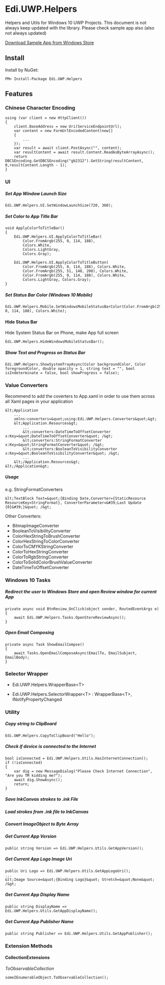 # Edi.UWP.Helpers

Helpers and Utils for Windows 10 UWP Projects. 
This document is not always keep updated with the library. 
Please check sample app also (also not always updated)

[Download Sample App from Windows Store](https://www.microsoft.com/en-US/store/apps/ediuwphelpers-sample-app/9wzdncrdxf3z)

## Install

Install by NuGet:

```
PM> Install-Package Edi.UWP.Helpers
```

## Features

### Chinese Character Encoding

```
using (var client = new HttpClient())
{
    client.BaseAddress = new Uri(ServiceEndpointUrl);
    var content = new FormUrlEncodedContent(new[] 
    {
        ...
    });
    var result = await client.PostAsync("", content);
    var resultContent = await result.Content.ReadAsByteArrayAsync();
    return DBCSEncoding.GetDBCSEncoding("gb2312").GetString(resultContent, 0,resultContent.Length - 1);
}
```

### UI

##### Set App Window Launch Size

```
Edi.UWP.Helpers.UI.SetWindowLaunchSize(720, 360);
```

##### Set Color to App Title Bar

```
void ApplyColorToTitleBar()
{
    Edi.UWP.Helpers.UI.ApplyColorToTitleBar(
        Color.FromArgb(255, 0, 114, 188), 
        Colors.White, 
        Colors.LightGray, 
        Colors.Gray);

    Edi.UWP.Helpers.UI.ApplyColorToTitleButton(
        Color.FromArgb(255, 0, 114, 188), Colors.White, 
        Color.FromArgb(255, 51, 148, 208), Colors.White,
        Color.FromArgb(255, 0, 114, 188), Colors.White, 
        Colors.LightGray, Colors.Gray);
}
```
##### Set Status Bar Color (Windows 10 Mobile)

```
Edi.UWP.Helpers.Mobile.SetWindowsMobileStatusBarColor(Color.FromArgb(255, 0, 114, 188), Colors.White);
```

#### Hide Status Bar

Hide System Status Bar on Phone, make App full screen

```
Edi.UWP.Helpers.HideWindowsMobileStatusBar();
```

##### Show Text and Progress on Status Bar

```
Edi.UWP.Helpers.ShowSystemTrayAsync(Color backgroundColor, Color foregroundColor, double opacity = 1, string text = "", bool isIndeterminate = false, bool showProgress = false);
```

### Value Converters

Recommend to add the coverters to App.xaml in order to use them across all Xaml pages in your application

```
&lt;Application
    ...
    xmlns:converters=&quot;using:Edi.UWP.Helpers.Converters&quot;&gt;
    &lt;Application.Resources&gt;
        ...
        &lt;converters:DateTimeToOffsetConverter x:Key=&quot;DateTimeToOffsetConverter&quot; /&gt;
        &lt;converters:StringFormatConverter x:Key=&quot;StringFormatConverter&quot; /&gt;
        &lt;converters:BooleanToVisibilityConverter x:Key=&quot;BooleanToVisibilityConverter&quot; /&gt;
        ...
    &lt;/Application.Resources&gt;
&lt;/Application&gt;
```

##### Usage

e.g. StringFormatConverters
```
&lt;TextBlock Text=&quot;{Binding Date,Converter={StaticResource ResourceKey=StringFormat}, ConverterParameter=&#39;Last Update {0}&#39;}&quot; /&gt;
```

Other Converters:

- BitmapImageConverter
- BooleanToVisibilityConverter
- ColorHexStringToBrushConverter
- ColorHexStringToColorConverter
- ColorToCMYKStringConverter
- ColorToHexStringConverter
- ColorToRgbStringConverter
- ColorToSolidColorBrushValueConverter
- DateTimeToOffsetConverter

### Windows 10 Tasks

##### Redirect the user to Windows Store and open Review window for current App

```
private async void BtnReview_OnClick(object sender, RoutedEventArgs e)
{
    await Edi.UWP.Helpers.Tasks.OpenStoreReviewAsync();
}
```

##### Open Email Composing

```
private async Task ShowEmailCompse()
{
    await Tasks.OpenEmailComposeAsync(EmailTo, EmailSubject, EmailBody);
}
```

### Selector Wrapper

- Edi.UWP.Helpers.WrapperBase&lt;T&gt;

- Edi.UWP.Helpers.SelectorWrapper&lt;T&gt; : WrapperBase&lt;T&gt;, INotifyPropertyChanged

### Utility

##### Copy string to ClipBoard

```
Edi.UWP.Helpers.CopyToClipBoard("Hello");
```

##### Check if device is connected to the Internet

```
bool isConnected = Edi.UWP.Helpers.Utils.HasInternetConnection();
if (!isConnected)
{
    var dig = new MessageDialog("Please Check Internet Connection", "Are you TM kidding me?");
    await dig.ShowAsync();
    return;
}
```

##### Save InkCanvas strokes to .ink File

##### Load strokes from .ink file to InkCanvas

##### Convert ImageObject to Byte Array

##### Get Current App Version

```
public string Version => Edi.UWP.Helpers.Utils.GetAppVersion();
```

##### Get Current App Logo Image Uri

```
public Uri Logo => Edi.UWP.Helpers.Utils.GetAppLogoUri();
...
&lt;Image Source=&quot;{Binding Logo}&quot; Stretch=&quot;None&quot; /&gt;
```

##### Get Current App Display Name

```
public string DisplayName => Edi.UWP.Helpers.Utils.GetAppDisplayName();
```

##### Get Current App Publisher Name

```
public string Publisher => Edi.UWP.Helpers.Utils.GetAppPublisher();
```

### Extension Methods

#### CollectionExtensions

*ToObservableCollection*
```
someIEnumerableObject.ToObservableCollection();
```
